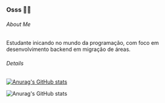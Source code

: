 ### Osss 🥋👋

###### About Me
Estudante inicando no mundo da programação, com foco em desenvolvimento backend em migração de áreas.

###### Details
[![Anurag's GitHub stats](https://github-readme-stats.vercel.app/api?username=inaciojoao)](https://github.com/anuraghazra/github-readme-stats)

![Anurag's GitHub stats](https://github-readme-stats.vercel.app/api?username=inaciojoao&show_icons=true&theme=dracula)
